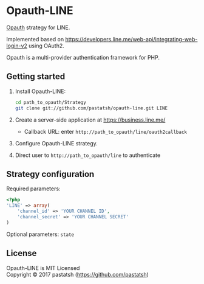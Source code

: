 Opauth-LINE
=============
[Opauth][1] strategy for LINE.

Implemented based on https://developers.line.me/web-api/integrating-web-login-v2 using OAuth2.

Opauth is a multi-provider authentication framework for PHP.

Getting started
----------------
1. Install Opauth-LINE:
   ```bash
   cd path_to_opauth/Strategy
   git clone git://github.com/pastatsh/opauth-line.git LINE
   ```

2. Create a server-side application at https://business.line.me/
   - Callback URL: enter `http://path_to_opauth/line/oauth2callback`

   
3. Configure Opauth-LINE strategy.

4. Direct user to `http://path_to_opauth/line` to authenticate


Strategy configuration
----------------------

Required parameters:

```php
<?php
'LINE' => array(
	'channel_id' => 'YOUR CHANNEL ID',
	'channel_secret' => 'YOUR CHANNEL SECRET'
)
```

Optional parameters:
`state`


License
---------
Opauth-LINE is MIT Licensed  
Copyright © 2017 pastatsh (https://github.com/pastatsh)

[1]: https://github.com/uzyn/opauth